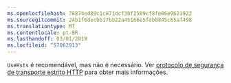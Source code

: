 ```yaml
---
ms.openlocfilehash: 78874ed89c1c871dcf30f2509cf8fe06e9621922
ms.sourcegitcommit: 24b1f6decbb17bb22a45166e5fdb0845c65af498
ms.translationtype: MT
ms.contentlocale: pt-BR
ms.lasthandoff: 03/01/2019
ms.locfileid: "57062913"
---
```

`UseHsts` é recomendável, mas não é necessário. Ver [protocolo de segurança de transporte estrito HTTP](xref:security/enforcing-ssl#http-strict-transport-security-protocol-hsts) para obter mais informações.
